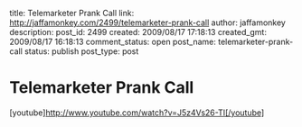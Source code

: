 title: Telemarketer Prank Call
link: http://jaffamonkey.com/2499/telemarketer-prank-call
author: jaffamonkey
description: 
post_id: 2499
created: 2009/08/17 17:18:13
created_gmt: 2009/08/17 16:18:13
comment_status: open
post_name: telemarketer-prank-call
status: publish
post_type: post

# Telemarketer Prank Call

[youtube]http://www.youtube.com/watch?v=J5z4Vs26-TI[/youtube]
